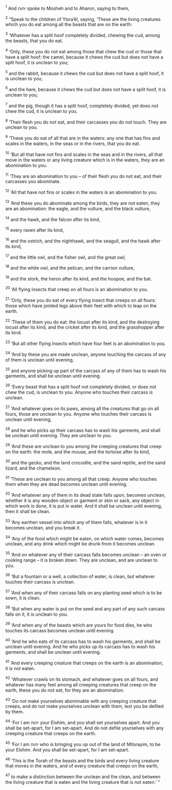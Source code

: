 <sup>1</sup> And יהוה spoke to Mosheh and to Aharon, saying to them,

<sup>2</sup> “Speak to the children of Yisra’ĕl, saying, ‘These are the living creatures which you do eat among all the beasts that are on the earth:

<sup>3</sup> ‘Whatever has a split hoof completely divided, chewing the cud, among the beasts, that you do eat.

<sup>4</sup> ‘Only, these you do not eat among those that chew the cud or those that have a split hoof: the camel, because it chews the cud but does not have a split hoof, it is unclean to you;

<sup>5</sup> and the rabbit, because it chews the cud but does not have a split hoof, it is unclean to you;

<sup>6</sup> and the hare, because it chews the cud but does not have a split hoof, it is unclean to you;

<sup>7</sup> and the pig, though it has a split hoof, completely divided, yet does not chew the cud, it is unclean to you.

<sup>8</sup> ‘Their flesh you do not eat, and their carcasses you do not touch. They are unclean to you.

<sup>9</sup> ‘These you do eat of all that are in the waters: any one that has fins and scales in the waters, in the seas or in the rivers, that you do eat.

<sup>10</sup> ‘But all that have not fins and scales in the seas and in the rivers, all that move in the waters or any living creature which is in the waters, they are an abomination to you.

<sup>11</sup> ‘They are an abomination to you – of their flesh you do not eat, and their carcasses you abominate.

<sup>12</sup> ‘All that have not fins or scales in the waters is an abomination to you.

<sup>13</sup> ‘And these you do abominate among the birds, they are not eaten, they are an abomination: the eagle, and the vulture, and the black vulture,

<sup>14</sup> and the hawk, and the falcon after its kind,

<sup>15</sup> every raven after its kind,

<sup>16</sup> and the ostrich, and the nighthawk, and the seagull, and the hawk after its kind,

<sup>17</sup> and the little owl, and the fisher owl, and the great owl,

<sup>18</sup> and the white owl, and the pelican, and the carrion vulture,

<sup>19</sup> and the stork, the heron after its kind, and the hoopoe, and the bat.

<sup>20</sup> ‘All flying insects that creep on all fours is an abomination to you.

<sup>21</sup> ‘Only, these you do eat of every flying insect that creeps on all fours: those which have jointed legs above their feet with which to leap on the earth.

<sup>22</sup> ‘These of them you do eat: the locust after its kind, and the destroying locust after its kind, and the cricket after its kind, and the grasshopper after its kind.

<sup>23</sup> ‘But all other flying insects which have four feet is an abomination to you.

<sup>24</sup> ‘And by these you are made unclean, anyone touching the carcass of any of them is unclean until evening,

<sup>25</sup> and anyone picking up part of the carcass of any of them has to wash his garments, and shall be unclean until evening.

<sup>26</sup> ‘Every beast that has a split hoof not completely divided, or does not chew the cud, is unclean to you. Anyone who touches their carcass is unclean.

<sup>27</sup> ‘And whatever goes on its paws, among all the creatures that go on all fours, those are unclean to you. Anyone who touches their carcass is unclean until evening,

<sup>28</sup> and he who picks up their carcass has to wash his garments, and shall be unclean until evening. They are unclean to you.

<sup>29</sup> ‘And these are unclean to you among the creeping creatures that creep on the earth: the mole, and the mouse, and the tortoise after its kind,

<sup>30</sup> and the gecko, and the land crocodile, and the sand reptile, and the sand lizard, and the chameleon.

<sup>31</sup> ‘These are unclean to you among all that creep. Anyone who touches them when they are dead becomes unclean until evening.

<sup>32</sup> ‘And whatever any of them in its dead state falls upon, becomes unclean, whether it is any wooden object or garment or skin or sack, any object in which work is done, it is put in water. And it shall be unclean until evening, then it shall be clean.

<sup>33</sup> ‘Any earthen vessel into which any of them falls, whatever is in it becomes unclean, and you break it.

<sup>34</sup> ‘Any of the food which might be eaten, on which water comes, becomes unclean, and any drink which might be drunk from it becomes unclean.

<sup>35</sup> ‘And on whatever any of their carcass falls becomes unclean – an oven or cooking range – it is broken down. They are unclean, and are unclean to you.

<sup>36</sup> ‘But a fountain or a well, a collection of water, is clean, but whatever touches their carcass is unclean.

<sup>37</sup> ‘And when any of their carcass falls on any planting seed which is to be sown, it is clean.

<sup>38</sup> ‘But when any water is put on the seed and any part of any such carcass falls on it, it is unclean to you.

<sup>39</sup> ‘And when any of the beasts which are yours for food dies, he who touches its carcass becomes unclean until evening.

<sup>40</sup> ‘And he who eats of its carcass has to wash his garments, and shall be unclean until evening. And he who picks up its carcass has to wash his garments, and shall be unclean until evening.

<sup>41</sup> ‘And every creeping creature that creeps on the earth is an abomination, it is not eaten.

<sup>42</sup> ‘Whatever crawls on its stomach, and whatever goes on all fours, and whatever has many feet among all creeping creatures that creep on the earth, these you do not eat, for they are an abomination.

<sup>43</sup> ‘Do not make yourselves abominable with any creeping creature that creeps, and do not make yourselves unclean with them, lest you be defiled by them.

<sup>44</sup> ‘For I am יהוה your Elohim, and you shall set yourselves apart. And you shall be set-apart, for I am set-apart. And do not defile yourselves with any creeping creature that creeps on the earth.

<sup>45</sup> ‘For I am יהוה who is bringing you up out of the land of Mitsrayim, to be your Elohim. And you shall be set-apart, for I am set-apart.

<sup>46</sup> ‘This is the Torah of the beasts and the birds and every living creature that moves in the waters, and of every creature that creeps on the earth,

<sup>47</sup> to make a distinction between the unclean and the clean, and between the living creature that is eaten and the living creature that is not eaten.’ ”

